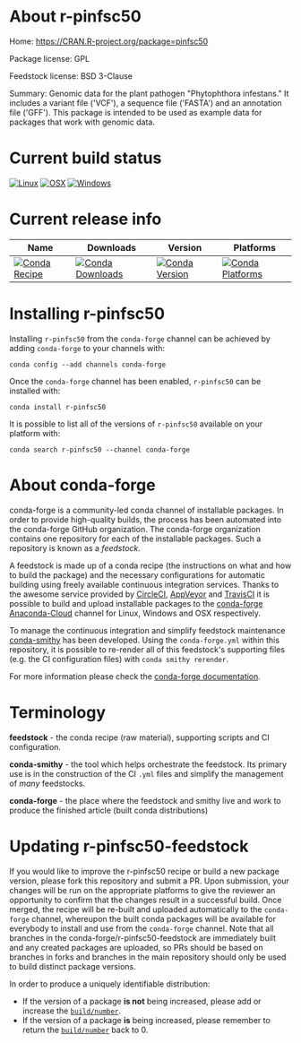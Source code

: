 About r-pinfsc50
================

Home: https://CRAN.R-project.org/package=pinfsc50

Package license: GPL

Feedstock license: BSD 3-Clause

Summary: Genomic data for the plant pathogen "Phytophthora infestans." It includes a variant file ('VCF'), a sequence file ('FASTA') and an annotation file ('GFF'). This package is intended to be used as example data for packages that work with genomic data.



Current build status
====================

[![Linux](https://img.shields.io/circleci/project/github/conda-forge/r-pinfsc50-feedstock/master.svg?label=Linux)](https://circleci.com/gh/conda-forge/r-pinfsc50-feedstock)
[![OSX](https://img.shields.io/travis/conda-forge/r-pinfsc50-feedstock/master.svg?label=macOS)](https://travis-ci.org/conda-forge/r-pinfsc50-feedstock)
[![Windows](https://img.shields.io/appveyor/ci/conda-forge/r-pinfsc50-feedstock/master.svg?label=Windows)](https://ci.appveyor.com/project/conda-forge/r-pinfsc50-feedstock/branch/master)

Current release info
====================

| Name | Downloads | Version | Platforms |
| --- | --- | --- | --- |
| [![Conda Recipe](https://img.shields.io/badge/recipe-r--pinfsc50-green.svg)](https://anaconda.org/conda-forge/r-pinfsc50) | [![Conda Downloads](https://img.shields.io/conda/dn/conda-forge/r-pinfsc50.svg)](https://anaconda.org/conda-forge/r-pinfsc50) | [![Conda Version](https://img.shields.io/conda/vn/conda-forge/r-pinfsc50.svg)](https://anaconda.org/conda-forge/r-pinfsc50) | [![Conda Platforms](https://img.shields.io/conda/pn/conda-forge/r-pinfsc50.svg)](https://anaconda.org/conda-forge/r-pinfsc50) |

Installing r-pinfsc50
=====================

Installing `r-pinfsc50` from the `conda-forge` channel can be achieved by adding `conda-forge` to your channels with:

```
conda config --add channels conda-forge
```

Once the `conda-forge` channel has been enabled, `r-pinfsc50` can be installed with:

```
conda install r-pinfsc50
```

It is possible to list all of the versions of `r-pinfsc50` available on your platform with:

```
conda search r-pinfsc50 --channel conda-forge
```


About conda-forge
=================

conda-forge is a community-led conda channel of installable packages.
In order to provide high-quality builds, the process has been automated into the
conda-forge GitHub organization. The conda-forge organization contains one repository
for each of the installable packages. Such a repository is known as a *feedstock*.

A feedstock is made up of a conda recipe (the instructions on what and how to build
the package) and the necessary configurations for automatic building using freely
available continuous integration services. Thanks to the awesome service provided by
[CircleCI](https://circleci.com/), [AppVeyor](https://www.appveyor.com/)
and [TravisCI](https://travis-ci.org/) it is possible to build and upload installable
packages to the [conda-forge](https://anaconda.org/conda-forge)
[Anaconda-Cloud](https://anaconda.org/) channel for Linux, Windows and OSX respectively.

To manage the continuous integration and simplify feedstock maintenance
[conda-smithy](https://github.com/conda-forge/conda-smithy) has been developed.
Using the ``conda-forge.yml`` within this repository, it is possible to re-render all of
this feedstock's supporting files (e.g. the CI configuration files) with ``conda smithy rerender``.

For more information please check the [conda-forge documentation](https://conda-forge.org/docs/).

Terminology
===========

**feedstock** - the conda recipe (raw material), supporting scripts and CI configuration.

**conda-smithy** - the tool which helps orchestrate the feedstock.
                   Its primary use is in the construction of the CI ``.yml`` files
                   and simplify the management of *many* feedstocks.

**conda-forge** - the place where the feedstock and smithy live and work to
                  produce the finished article (built conda distributions)


Updating r-pinfsc50-feedstock
=============================

If you would like to improve the r-pinfsc50 recipe or build a new
package version, please fork this repository and submit a PR. Upon submission,
your changes will be run on the appropriate platforms to give the reviewer an
opportunity to confirm that the changes result in a successful build. Once
merged, the recipe will be re-built and uploaded automatically to the
`conda-forge` channel, whereupon the built conda packages will be available for
everybody to install and use from the `conda-forge` channel.
Note that all branches in the conda-forge/r-pinfsc50-feedstock are
immediately built and any created packages are uploaded, so PRs should be based
on branches in forks and branches in the main repository should only be used to
build distinct package versions.

In order to produce a uniquely identifiable distribution:
 * If the version of a package **is not** being increased, please add or increase
   the [``build/number``](https://conda.io/docs/user-guide/tasks/build-packages/define-metadata.html#build-number-and-string).
 * If the version of a package **is** being increased, please remember to return
   the [``build/number``](https://conda.io/docs/user-guide/tasks/build-packages/define-metadata.html#build-number-and-string)
   back to 0.

